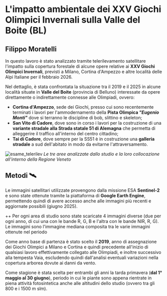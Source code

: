 # L'impatto ambientale dei XXV Giochi Olimpici Invernali sulla Valle del Boite (BL)
## Filippo Moratelli

In questo lavoro è stato analizzato tramite telerilevamento satellitare l'impatto sulla copertura forestale di alcune opere relative ai **XXV Giochi Olimpici Invernali**, previsti a Milano, Cortina d'Ampezzo e altre località delle Alpi Italiane per il febbraio 2026.

Nel dettaglio, è stata confrontata la situazione tra il 2019 e il 2025 in alcune località situate in **Valle del Boite** (provincia di Belluno) interessate da opere direttamente o indirettamente connesse alle Olimpiadi, ovvero:
+ **Cortina d'Ampezzo**, sede dei Giochi, presso cui sono recentemente terminati i lavori per l'ammodernamento della **Pista Olimpica *"Eugenio Monti"*** dove si terranno le discipline di bob, slittino e skeleton;
+ **San Vito di Cadore**, dove sono in corso i lavori per la costruzione di una **variante stradale alla Strada statale 51 di Alemagna** che permetta di alleggerire il traffico all'interno del centro cittadino;
+ **Tai di Cadore**, dove sempre per la SS51 è in costruzione una **galleria stradale** a sud dell'abitato in modo da evitarne l'attraversamento.

![esame_telerilev](https://github.com/user-attachments/assets/147f6c3b-46e0-437e-b012-b8cda0b99198)
*Le tre aree analizzate dallo studio e la loro collocazione all'interno della Regione Veneto*


## Metodi 🛰️
Le immagini satellitari utilizzate provengono dalla missione ESA **Sentinel-2** e sono state ottenute tramite la piattaforma di **Google Earth Engine**, permettendo quindi di avere accesso anche alle immagini più recenti e aggiornate possibili (giugno 2025).

++ Per ogni area di studio sono state scaricate 4 immagini diverse (due per ogni anno, di cui una con le bande R, G, B e l'altra con le bande NIR, R, G). Le immagini sono l'immagine mediana composita tra le varie immagini ottenute nel periodo 

Come anno base di partenza è stato scelto il **2019**, anno di assegnazione dei Giochi Olimpici a Milano e Cortina e quindi precedente all'inizio di qualsiasi lavoro effettivamente collegato alle Olimpiadi, e inoltre successivo alla tempesta Vaia, escludendo quindi dall'analisi eventuali variazioni nella copertura arborea dovute ai danni da vento.

Come stagione è stata scelta per entrambi gli anni la tarda primavera (**dal 1° maggio al 30 giugno**), periodo in cui le piante sono appena rientrate in piena attività fotosintetica anche alle altitudini dello studio (ovvero tra gli 800 e i 1500 m slm).

